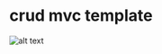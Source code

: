 # crud mvc template

![alt text](https://github.com/adavidoaiei/mvc_template/blob/main/persons.png?raw=true)